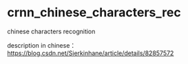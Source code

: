 # crnn_chinese_characters_rec
chinese characters recognition

description in chinese：https://blog.csdn.net/Sierkinhane/article/details/82857572

